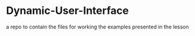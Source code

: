 # Dynamic-User-Interface
a repo to contain the files for working the examples presented in  the lesson
